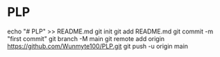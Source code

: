 # PLP
echo "# PLP" >> README.md
git init
git add README.md
git commit -m "first commit"
git branch -M main
git remote add origin https://github.com/Wunmyte100/PLP.git
git push -u origin main
